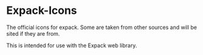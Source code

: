 # Expack-Icons
The official icons for expack. Some are taken from other sources and will be sited if they are from.

This is intended for use with the Expack web library.
